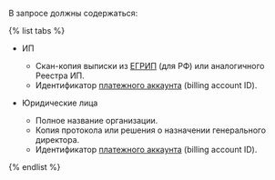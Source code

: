 В запросе должны содержаться:

{% list tabs %}

- ИП

  * Скан-копия выписки из [ЕГРИП](https://egrul.nalog.ru/index.html) (для РФ) или аналогичного Реестра ИП.
  * Идентификатор [платежного аккаунта](../../billing/concepts/billing-account.md) (billing account ID).

- Юридические лица

  * Полное название организации.
  * Копия протокола или решения о назначении генерального директора.
  * Идентификатор [платежного аккаунта](../../billing/concepts/billing-account.md) (billing account ID).
  
{% endlist %}